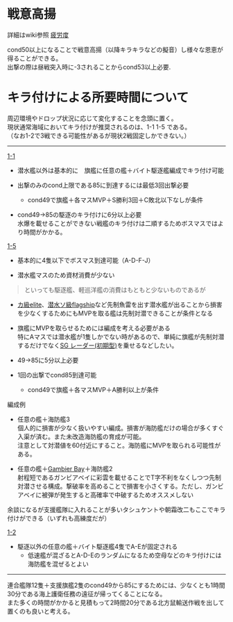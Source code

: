 # 戦意高揚
詳細はwiki参照 [疲労度](https://wikiwiki.jp/kancolle/疲労度)

cond50以上になることで戦意高揚（以降キラキラなどの擬音）し様々な恩恵が得ることができる。  
出撃の際は昼戦突入時に-3されることからcond53以上必要.

# キラ付けによる所要時間について
   
周辺環境やドロップ状況に応じて変化することを念頭に置く。  
現状通常海域においてキラ付けが推奨されるのは、1-1 1-5 である。  
（なお1-2で3戦できる可能性があるが現状2戦固定しかできない。）

---

 [1-1](https://wikiwiki.jp/kancolle/鎮守府海域/1-1)
- 潜水艦以外は基本的に　旗艦に任意の艦＋バイト駆逐艦編成でキラ付け可能

- 出撃のみのcond上限である85に到達するには最低3回出撃必要

  - cond49で旗艦＋各マスMVP＋S勝利3回＋C敗北以下なしが条件

- cond49→85の駆逐のキラ付けに6分以上必要  
水爆を載せることができない戦艦のキラ付けは二順するためボスマスではより時間がかかる。

[1-5](https://wikiwiki.jp/kancolle/鎮守府海域/1-5)
- 基本的に4隻以下でボスマス到達可能（A-D-F-J）

- 潜水艦マスのため資材消費が少ない
> といっても駆逐艦、軽巡洋艦の消費はもともと少ないものであるが

- [カ級elite](https://wikiwiki.jp/kancolle/潜水カ級elite)、[潜水ソ級flagship](https://wikiwiki.jp/kancolle/潜水ソ級flagship)など先制魚雷を出す潜水艦が出ることから損害を少なくするためにもMVPを取る艦は先制対潜できることが条件となる

- 旗艦にMVPを取らせるためには編成を考える必要がある  
特にAマスでは潜水艦が1隻しかでない時があるので、単純に旗艦が先制対潜するだけでなく[SG レーダー(初期型)](https://wikiwiki.jp/kancolle/SG%20レーダー%28初期型%29)を乗せるなどしたい。

- 49→85に5分以上必要

- 1回の出撃でcond85到達可能
  - cond49で旗艦＋各マスMVP＋A勝利以上が条件

編成例
- 任意の艦＋海防艦3  
個人的に損害が少なく扱いやすい編成。損害が海防艦だけの場合が多くすぐ入渠が済む。また未改造海防艦の育成が可能。  
注意として対潜値を60付近にすること。海防艦にMVPを取られる可能性がある。

- 任意の艦＋[Gambier Bay](https://wikiwiki.jp/kancolle/Gambier%20Bay改)＋海防艦2  
射程短であるガンビアベイに彩雲を載せることでT字不利をなくしつつ先制対潜させる構成。撃破率を高めることで損害を小さくする。ただし、ガンビアベイに被弾が発生すると高確率で中破するためオススメしない

余談になるが支援艦隊に入れることが多いタシュケントや朝霜改二もここでキラ付けができる（いずれも高練度だが）

[1-2](https://wikiwiki.jp/kancolle/鎮守府海域/1-2)  
- 駆逐以外の任意の艦＋バイト駆逐艦4隻でA-Eが固定される
  - 低速艦が混ざるとA-D-Eのランダムになるため空母などのキラ付けには海防艦を混ぜるとよい

---

連合艦隊12隻＋支援旗艦2隻のcond49から85にするためには、少なくとも1時間30分である海上護衛任務の遠征が帰ってくることになる。  
また多くの時間がかかると見積もって2時間20分である北方鼠輸送作戦を出して置くのも良いと考える。